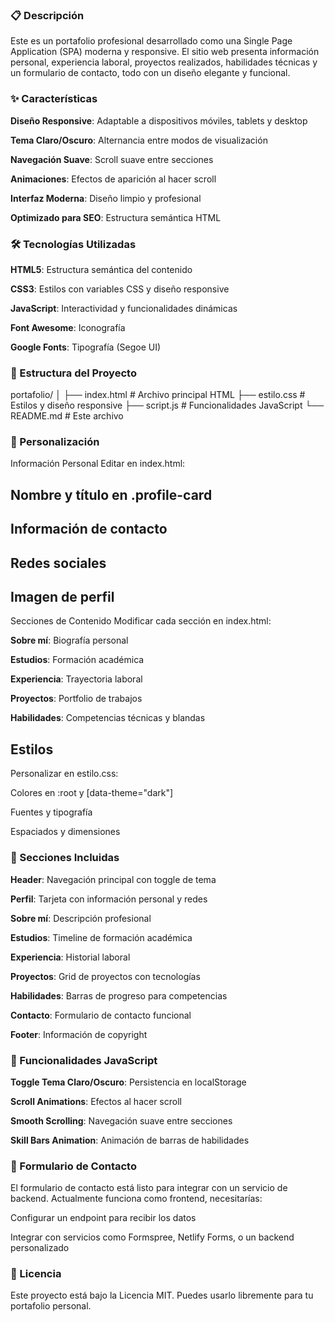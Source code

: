 ### 📋 Descripción
Este es un portafolio profesional desarrollado como una Single Page Application (SPA) moderna y responsive. El sitio web presenta información personal, experiencia laboral, proyectos realizados, habilidades técnicas y un formulario de contacto, todo con un diseño elegante y funcional.

### ✨ Características
**Diseño Responsive**: Adaptable a dispositivos móviles, tablets y desktop

**Tema Claro/Oscuro**: Alternancia entre modos de visualización

**Navegación Suave**: Scroll suave entre secciones

**Animaciones**: Efectos de aparición al hacer scroll

**Interfaz Moderna**: Diseño limpio y profesional

**Optimizado para SEO**: Estructura semántica HTML

### 🛠️ Tecnologías Utilizadas
**HTML5**: Estructura semántica del contenido

**CSS3**: Estilos con variables CSS y diseño responsive

**JavaScript**: Interactividad y funcionalidades dinámicas

**Font Awesome**: Iconografía

**Google Fonts**: Tipografía (Segoe UI)

### 📁 Estructura del Proyecto

portafolio/
│
├── index.html          # Archivo principal HTML
├── estilo.css          # Estilos y diseño responsive
├── script.js           # Funcionalidades JavaScript
└── README.md           # Este archivo

### 🎨 Personalización
Información Personal
Editar en index.html:

## Nombre y título en .profile-card

## Información de contacto

## Redes sociales

## Imagen de perfil

Secciones de Contenido
Modificar cada sección en index.html:

**Sobre mí**: Biografía personal

**Estudios**: Formación académica

**Experiencia**: Trayectoria laboral

**Proyectos**: Portfolio de trabajos

**Habilidades**: Competencias técnicas y blandas

## Estilos
Personalizar en estilo.css:

Colores en :root y [data-theme="dark"]

Fuentes y tipografía

Espaciados y dimensiones

### 📱 Secciones Incluidas
**Header**: Navegación principal con toggle de tema

**Perfil**: Tarjeta con información personal y redes

**Sobre mí**: Descripción profesional

**Estudios**: Timeline de formación académica

**Experiencia**: Historial laboral

**Proyectos**: Grid de proyectos con tecnologías

**Habilidades**: Barras de progreso para competencias

**Contacto**: Formulario de contacto funcional

**Footer**: Información de copyright

### 🌟 Funcionalidades JavaScript
**Toggle Tema Claro/Oscuro**: Persistencia en localStorage

**Scroll Animations**: Efectos al hacer scroll

**Smooth Scrolling**: Navegación suave entre secciones

**Skill Bars Animation**: Animación de barras de habilidades

### 📧 Formulario de Contacto
El formulario de contacto está listo para integrar con un servicio de backend. Actualmente funciona como frontend, necesitarías:

Configurar un endpoint para recibir los datos

Integrar con servicios como Formspree, Netlify Forms, o un backend personalizado

### 📄 Licencia
Este proyecto está bajo la Licencia MIT. Puedes usarlo libremente para tu portafolio personal.
